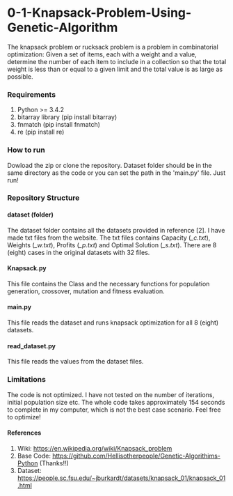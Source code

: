 # 0-1-Knapsack-Problem-Using-Genetic-Algorithm
The knapsack problem or rucksack problem is a problem in combinatorial optimization: Given a set of items, each with a weight and a value, determine the number of each item to include in a collection so that the total weight is less than or equal to a given limit and the total value is as large as possible.
### Requirements
1. Python >= 3.4.2 
2. bitarray library (pip install bitarray) 
3. fnmatch (pip install fnmatch) 
4. re (pip install re)
### How to run
Dowload the zip or clone the repository. Dataset folder should be in the same directory as the code or you can set the path in the 'main.py' file. Just run!
### Repository Structure
#### dataset (folder)
The dataset folder contains all the datasets provided in reference [2]. I have made txt files from the website. The txt files contains Capacity (*_c.txt*), Weights (*_w.txt*), Profits (*_p.txt*) and Optimal Solution (*_s.txt*). There are 8 (eight) cases in the original datasets with 32 files.
#### Knapsack.py
This file contains the Class and the necessary functions for population generation, crossover, mutation and fitness evaluation.  
#### main.py
This file reads the dataset and runs knapsack optimization for all 8 (eight) datasets.
#### read_dataset.py
This file reads the values from the dataset files.
### Limitations
The code is not optimized. I have not tested on the number of iterations, initial population size etc. The whole code takes approximately 154 seconds to complete in my computer, which is not the best case scenario. Feel free to optimize! 
#### References
1. Wiki: https://en.wikipedia.org/wiki/Knapsack_problem
2. Base Code: https://github.com/Hellisotherpeople/Genetic-Algorithims-Python (Thanks!!)
3. Dataset: https://people.sc.fsu.edu/~jburkardt/datasets/knapsack_01/knapsack_01.html
